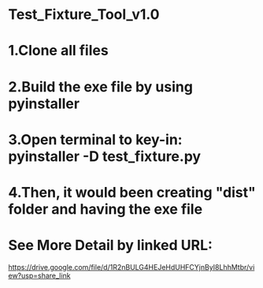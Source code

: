 # Test_Fixture_Tool_v1.0
# 1.Clone all files
# 2.Build the exe file by using pyinstaller
# 3.Open terminal to key-in: pyinstaller -D test_fixture.py
# 4.Then, it would been creating "dist" folder and having the exe file

# See More Detail by linked URL:
https://drive.google.com/file/d/1R2nBULG4HEJeHdUHFCYjnByI8LhhMtbr/view?usp=share_link
